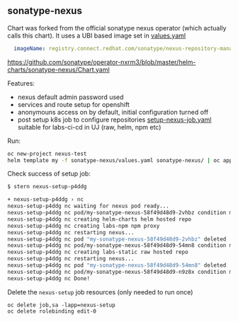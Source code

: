 ## sonatype-nexus

Chart was forked from the official sonatype nexus operator (which actually calls this chart). It uses a UBI based image set in [values.yaml](values.yaml)

```yaml
  imageName: registry.connect.redhat.com/sonatype/nexus-repository-manager:<version>
```

https://github.com/sonatype/operator-nxrm3/blob/master/helm-charts/sonatype-nexus/Chart.yaml

Features:
- nexus default admin password used
- services and route setup for openshift
- anonymouns access on by default, initial configuration turned off
- post setup k8s job to configure repositories [setup-nexus-job.yaml](templates/setup-nexus-job.yaml) suitable for labs-ci-cd in UJ (raw, helm, npm etc)

Run:
```bash
oc new-project nexus-test
helm template my -f sonatype-nexus/values.yaml sonatype-nexus/ | oc apply -f-
```

Check success of setup job:
```bash
$ stern nexus-setup-p4ddg

+ nexus-setup-p4ddg › nc
nexus-setup-p4ddg nc waiting for nexus pod ready...
nexus-setup-p4ddg nc pod/my-sonatype-nexus-58f49d48d9-2vhbz condition met
nexus-setup-p4ddg nc creating helm-charts helm hosted repo
nexus-setup-p4ddg nc creating labs-npm npm proxy
nexus-setup-p4ddg nc restarting nexus...
nexus-setup-p4ddg nc pod "my-sonatype-nexus-58f49d48d9-2vhbz" deleted
nexus-setup-p4ddg nc pod/my-sonatype-nexus-58f49d48d9-54mn8 condition met
nexus-setup-p4ddg nc creating labs-static raw hosted repo
nexus-setup-p4ddg nc restarting nexus...
nexus-setup-p4ddg nc pod "my-sonatype-nexus-58f49d48d9-54mn8" deleted
nexus-setup-p4ddg nc pod/my-sonatype-nexus-58f49d48d9-n9z8x condition met
nexus-setup-p4ddg nc Done!
```

Delete the `nexus-setup` job resources (only needed to run once)
```
oc delete job,sa -lapp=nexus-setup
oc delete rolebinding edit-0
```
